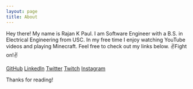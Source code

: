 ```yaml
---
layout: page
title: About
---
```


<p class="message">
  Hey there! My name is Rajan K Paul. I am Software Engineer with a B.S. in Electrical Engineering from USC. In my free time I enjoy watching YouTube videos and playing Minecraft. Feel free to check out my links below.
✌️Fight on!✌️
</p>

[GitHub](https://github.com/rajankpaul)
[LinkedIn](https://linkedin.com/rajankpaul)
[Twitter](https://twitter.com/rajankpaul)
[Twitch](https://twitter.com/rajankpaul)
[Instagram](https://linkedin.com/rajankpaul)

Thanks for reading!
